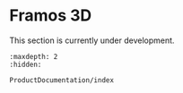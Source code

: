 # Framos 3D

This section is currently under development.

```{toctree}
:maxdepth: 2
:hidden:

ProductDocumentation/index
```